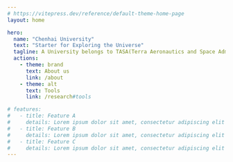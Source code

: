 ```yaml
---
# https://vitepress.dev/reference/default-theme-home-page
layout: home

hero:
  name: "Chenhai University"
  text: "Starter for Exploring the Universe"
  tagline: A University belongs to TASA(Terra Aeronautics and Space Administration)
  actions:
    - theme: brand
      text: About us
      link: /about
    - theme: alt
      text: Tools
      link: /research#tools

# features:
#   - title: Feature A
#     details: Lorem ipsum dolor sit amet, consectetur adipiscing elit
#   - title: Feature B
#     details: Lorem ipsum dolor sit amet, consectetur adipiscing elit
#   - title: Feature C
#     details: Lorem ipsum dolor sit amet, consectetur adipiscing elit
---
```



